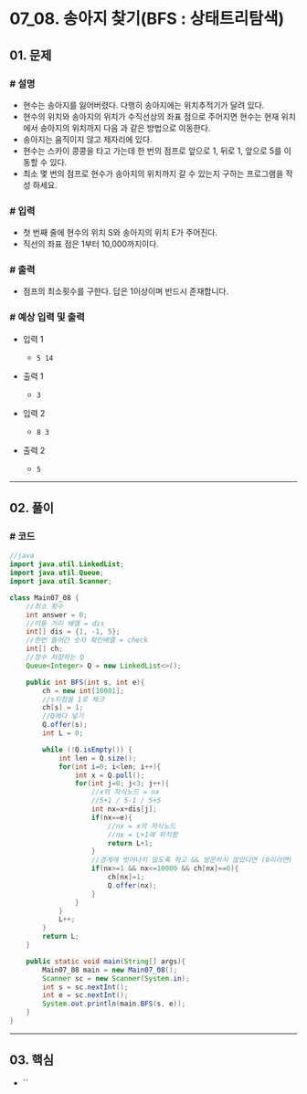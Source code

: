 # 07_08. 송아지 찾기(BFS : 상태트리탐색)

## 01. 문제

### # 설명

- 현수는 송아지를 잃어버렸다. 다행히 송아지에는 위치추적기가 달려 있다.
- 현수의 위치와 송아지의 위치가 수직선상의 좌표 점으로 주어지면 현수는 현재 위치에서 송아지의 위치까지 다음
과 같은 방법으로 이동한다.
- 송아지는 움직이지 않고 제자리에 있다.
- 현수는 스카이 콩콩을 타고 가는데 한 번의 점프로 앞으로 1, 뒤로 1, 앞으로 5를 이동할 수
있다.
- 최소 몇 번의 점프로 현수가 송아지의 위치까지 갈 수 있는지 구하는 프로그램을 작성
하세요.

### # 입력

- 첫 번째 줄에 현수의 위치 S와 송아지의 위치 E가 주어진다.
- 직선의 좌표 점은 1부터 10,000까지이다.

### # 출력

- 점프의 최소횟수를 구한다. 답은 1이상이며 반드시 존재합니다.

### # 예상 입력 및 출력

- 입력 1
  - `5 14`

- 출력 1
  - `3`

- 입력 2
  - `8 3`
- 출력 2
  - `5`

---

## 02. 풀이

### # 코드

```java
//java
import java.util.LinkedList;
import java.util.Queue;
import java.util.Scanner;

class Main07_08 {
    //최소 횟수
    int answer = 0;
    //이동 거리 배열 = dis
    int[] dis = {1, -1, 5};
    //한번 들어간 숫자 확인배열 = check
    int[] ch;
    //정수 저장하는 Q
    Queue<Integer> Q = new LinkedList<>();

    public int BFS(int s, int e){
        ch = new int[10001];
        //s지점을 1로 체크
        ch[s] = 1;
        //Q에다 넣기
        Q.offer(s);
        int L = 0;

        while (!Q.isEmpty()) {
            int len = Q.size();
            for(int i=0; i<len; i++){
                int x = Q.poll();
                for(int j=0; j<3; j++){
                    //x의 자식노드 = nx
                    //5+1 / 5-1 / 5+5
                    int nx=x+dis[j];
                    if(nx==e){
                        //nx = x의 자식노드
                        //nx = L+1에 위치함
                        return L+1;
                    }
                    //경계에 벗어나지 않도록 하고 && 방문하지 않았다면 (0이라면)
                    if(nx>=1 && nx<=10000 && ch[nx]==0){
                        ch[nx]=1;
                        Q.offer(nx);
                    }
                }
            }
            L++;
        }
        return L;
    }

    public static void main(String[] args){
        Main07_08 main = new Main07_08();
        Scanner sc = new Scanner(System.in);
        int s = sc.nextInt();
        int e = sc.nextInt();
        System.out.println(main.BFS(s, e));
    }
}
```

---

## 03. 핵심

- ``
